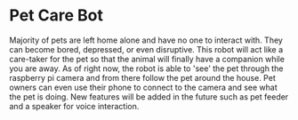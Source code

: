 # Pet Care Bot
Majority of pets are left home alone and have no one to interact with. They can become  bored, depressed, or even disruptive. This robot will act like a care-taker for the pet so that the animal will finally have a companion while you are away. As of right now, the robot is able to 'see' the pet through the raspberry pi camera and from there follow the pet around the house. Pet owners can even use their phone to connect to the camera and see what the pet is doing. New features will be added in the future such as pet feeder and a speaker for voice interaction. 
